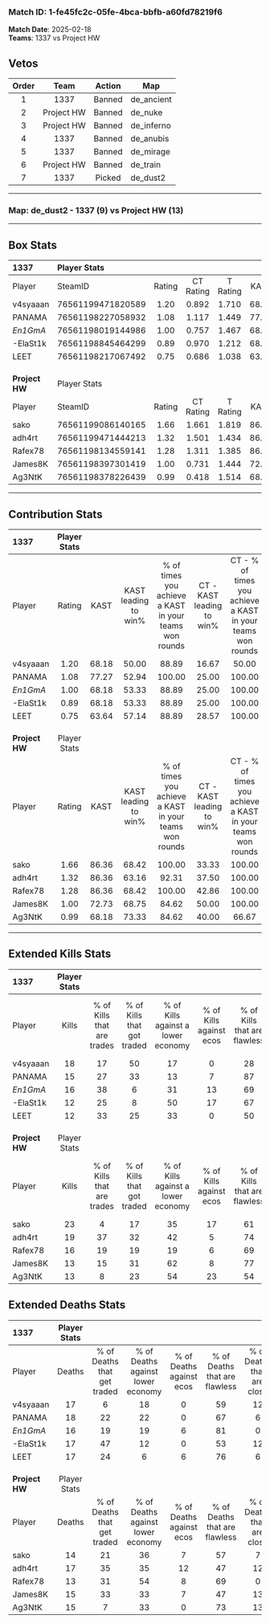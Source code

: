 ### Match ID: 1-fe45fc2c-05fe-4bca-bbfb-a60fd78219f6  
**Match Date**: 2025-02-18  
**Teams**: 1337 vs Project HW  

## Vetos  

| Order | Team | Action | Map |
| :---: | :--: | :----: | --- |
| 1 | 1337 | Banned | de_ancient |
| 2 | Project HW | Banned | de_nuke |
| 3 | Project HW | Banned | de_inferno |
| 4 | 1337 | Banned | de_anubis |
| 5 | 1337 | Banned | de_mirage |
| 6 | Project HW | Banned | de_train |
| 7 | 1337 | Picked | de_dust2 |

---  

### **Map**: de_dust2 - 1337 (9) vs Project HW (13)  
---  

## Box Stats  

| **1337**       | Player Stats      |        |           |          |       |       |       |         |        |      |     |
| :- | :- | :-: | :-: | :-: | :-: | :-: | :-: | :-: | :-: | :-: | :-: |
| Player         | SteamID           | Rating | CT Rating | T Rating | KAST  |  ADR  | Kills | Assists | Deaths | K/D  | HS% |
| v4syaaan       | 76561199471820589 |  1.20  |   0.892   |  1.710   | 68.18 | 100.2 |  18   |    6    |   17   | 1.06 | 55  |
| PANAMA         | 76561198227058932 |  1.08  |   1.117   |  1.449   | 77.27 | 86.3  |  15   |    5    |   18   | 0.83 | 86  |
| _En1GmA_       | 76561198019144986 |  1.00  |   0.757   |  1.467   | 68.18 | 59.5  |  16   |    3    |   16   | 1.00 | 56  |
| -ElaSt1k       | 76561198845464299 |  0.89  |   0.970   |  1.212   | 68.18 | 75.2  |  12   |    6    |   17   | 0.71 | 58  |
| LEET           | 76561198217067492 |  0.75  |   0.686   |  1.038   | 63.64 | 51.2  |  12   |    0    |   17   | 0.71 | 75  |
|                |                   |        |           |          |       |       |       |         |        |      |     |
|                |                   |        |           |          |       |       |       |         |        |      |     |
|                |                   |        |           |          |       |       |       |         |        |      |     |
| **Project HW** | Player Stats      |        |           |          |       |       |       |         |        |      |     |
| Player         | SteamID           | Rating | CT Rating | T Rating | KAST  |  ADR  | Kills | Assists | Deaths | K/D  | HS% |
| sako           | 76561199086140165 |  1.66  |   1.661   |  1.819   | 86.36 | 111.4 |  23   |   11    |   14   | 1.64 | 43  |
| adh4rt         | 76561199471444213 |  1.32  |   1.501   |  1.434   | 86.36 | 81.1  |  19   |    7    |   17   | 1.12 | 47  |
| Rafex78        | 76561198134559141 |  1.28  |   1.311   |  1.385   | 86.36 | 79.1  |  16   |    4    |   13   | 1.23 | 68  |
| James8K        | 76561198397301419 |  1.00  |   0.731   |  1.444   | 72.73 | 69.7  |  13   |    8    |   15   | 0.87 | 53  |
| Ag3NtK         | 76561198378226439 |  0.99  |   0.418   |  1.514   | 68.18 | 79.9  |  13   |    6    |   15   | 0.87 | 69  |
---  

## Contribution Stats  

| **1337**       | Player Stats |       |                      |                                                        |                           |                                                             |                          |                                                            |
| :- | :-: | :-: | :-: | :-: | :-: | :-: | :-: | :-: |
| Player         |    Rating    | KAST  | KAST leading to win% | % of times you achieve a KAST in your teams won rounds | CT - KAST leading to win% | CT - % of times you achieve a KAST in your teams won rounds | T - KAST leading to win% | T - % of times you achieve a KAST in your teams won rounds |
| v4syaaan       |     1.20     | 68.18 |        50.00         |                         88.89                          |           16.67           |                            50.00                            |          70.00           |                           100.00                           |
| PANAMA         |     1.08     | 77.27 |        52.94         |                         100.00                         |           25.00           |                           100.00                            |          77.78           |                           100.00                           |
| _En1GmA_       |     1.00     | 68.18 |        53.33         |                         88.89                          |           25.00           |                           100.00                            |          85.71           |                           85.71                            |
| -ElaSt1k       |     0.89     | 68.18 |        53.33         |                         88.89                          |           25.00           |                           100.00                            |          85.71           |                           85.71                            |
| LEET           |     0.75     | 63.64 |        57.14         |                         88.89                          |           28.57           |                           100.00                            |          85.71           |                           85.71                            |
|                |              |       |                      |                                                        |                           |                                                             |                          |                                                            |
|                |              |       |                      |                                                        |                           |                                                             |                          |                                                            |
|                |              |       |                      |                                                        |                           |                                                             |                          |                                                            |
| **Project HW** | Player Stats |       |                      |                                                        |                           |                                                             |                          |                                                            |
| Player         |    Rating    | KAST  | KAST leading to win% | % of times you achieve a KAST in your teams won rounds | CT - KAST leading to win% | CT - % of times you achieve a KAST in your teams won rounds | T - KAST leading to win% | T - % of times you achieve a KAST in your teams won rounds |
| sako           |     1.66     | 86.36 |        68.42         |                         100.00                         |           33.33           |                           100.00                            |          100.00          |                           100.00                           |
| adh4rt         |     1.32     | 86.36 |        63.16         |                         92.31                          |           37.50           |                           100.00                            |          81.82           |                           90.00                            |
| Rafex78        |     1.28     | 86.36 |        68.42         |                         100.00                         |           42.86           |                           100.00                            |          83.33           |                           100.00                           |
| James8K        |     1.00     | 72.73 |        68.75         |                         84.62                          |           50.00           |                           100.00                            |          80.00           |                           80.00                            |
| Ag3NtK         |     0.99     | 68.18 |        73.33         |                         84.62                          |           40.00           |                            66.67                            |          90.00           |                           90.00                            |
---  

## Extended Kills Stats  

| **1337**       | Player Stats |                            |                            |                                    |                         |                              |                                 |                                       |                    |           |
| :- | :-: | :-: | :-: | :-: | :-: | :-: | :-: | :-: | :-: | :-: |
| Player         |    Kills     | % of Kills that are trades | % of Kills that got traded | % of Kills against a lower economy | % of Kills against ecos | % of Kills that are flawless | % of Kills that are close duels | % of Kills that are assisted by flash | Pistol Round Kills | AWP Kills |
| v4syaaan       |      18      |             17             |             50             |                 17                 |            0            |              28              |                6                |                   0                   |         1          |     0     |
| PANAMA         |      15      |             27             |             33             |                 13                 |            7            |              87              |                7                |                   0                   |         2          |     0     |
| _En1GmA_       |      16      |             38             |             6              |                 31                 |           13            |              69              |                6                |                   0                   |         2          |     0     |
| -ElaSt1k       |      12      |             25             |             8              |                 50                 |           17            |              67              |                8                |                   0                   |         3          |     0     |
| LEET           |      12      |             33             |             25             |                 33                 |            0            |              50              |               25                |                   0                   |         2          |     0     |
|                |              |                            |                            |                                    |                         |                              |                                 |                                       |                    |           |
|                |              |                            |                            |                                    |                         |                              |                                 |                                       |                    |           |
|                |              |                            |                            |                                    |                         |                              |                                 |                                       |                    |           |
| **Project HW** | Player Stats |                            |                            |                                    |                         |                              |                                 |                                       |                    |           |
| Player         |    Kills     | % of Kills that are trades | % of Kills that got traded | % of Kills against a lower economy | % of Kills against ecos | % of Kills that are flawless | % of Kills that are close duels | % of Kills that are assisted by flash | Pistol Round Kills | AWP Kills |
| sako           |      23      |             4              |             17             |                 35                 |           17            |              61              |                4                |                   4                   |         2          |    13     |
| adh4rt         |      19      |             37             |             32             |                 42                 |            5            |              74              |                5                |                  16                   |         1          |     0     |
| Rafex78        |      16      |             19             |             19             |                 19                 |            6            |              69              |               13                |                  31                   |         2          |     0     |
| James8K        |      13      |             15             |             31             |                 62                 |            8            |              77              |                0                |                   0                   |         1          |     1     |
| Ag3NtK         |      13      |             8              |             23             |                 54                 |           23            |              54              |               15                |                   8                   |         0          |     0     |
## Extended Deaths Stats  

| **1337**       | Player Stats |                             |                                   |                          |                               |                            |                           |               |
| :- | :-: | :-: | :-: | :-: | :-: | :-: | :-: | :-: |
| Player         |    Deaths    | % of Deaths that get traded | % of Deaths against lower economy | % of Deaths against ecos | % of Deaths that are flawless | % of Deaths that are close | % of Deaths while blinded | Deaths to AWP |
| v4syaaan       |      17      |              6              |                18                 |            0             |              59               |             12             |            18             |       2       |
| PANAMA         |      18      |             22              |                22                 |            0             |              67               |             6              |            11             |       3       |
| _En1GmA_       |      16      |             19              |                19                 |            6             |              81               |             0              |             0             |       2       |
| -ElaSt1k       |      17      |             47              |                12                 |            0             |              53               |             12             |            24             |       4       |
| LEET           |      17      |             24              |                 6                 |            6             |              76               |             6              |             6             |       3       |
|                |              |                             |                                   |                          |                               |                            |                           |               |
|                |              |                             |                                   |                          |                               |                            |                           |               |
|                |              |                             |                                   |                          |                               |                            |                           |               |
| **Project HW** | Player Stats |                             |                                   |                          |                               |                            |                           |               |
| Player         |    Deaths    | % of Deaths that get traded | % of Deaths against lower economy | % of Deaths against ecos | % of Deaths that are flawless | % of Deaths that are close | % of Deaths while blinded | Deaths to AWP |
| sako           |      14      |             21              |                36                 |            7             |              57               |             7              |             0             |       0       |
| adh4rt         |      17      |             35              |                35                 |            12            |              47               |             12             |             0             |       0       |
| Rafex78        |      13      |             31              |                54                 |            8             |              69               |             0              |             0             |       0       |
| James8K        |      15      |             33              |                33                 |            7             |              47               |             13             |             0             |       0       |
| Ag3NtK         |      15      |              7              |                33                 |            0             |              73               |             13             |             0             |       0       |
